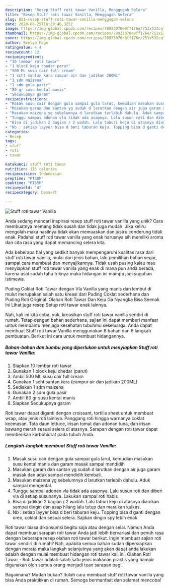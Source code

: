 ```yaml
---
description: "Resep Stuff roti tawar Vanilla, Menggugah Selera"
title: "Resep Stuff roti tawar Vanilla, Menggugah Selera"
slug: 851-resep-stuff-roti-tawar-vanilla-menggugah-selera
date: 2020-08-25T16:29:46.325Z
image: https://img-global.cpcdn.com/recipes/78923070e8ff176e/751x532cq70/stuff-roti-tawar-vanilla-foto-resep-utama.jpg
thumbnail: https://img-global.cpcdn.com/recipes/78923070e8ff176e/751x532cq70/stuff-roti-tawar-vanilla-foto-resep-utama.jpg
cover: https://img-global.cpcdn.com/recipes/78923070e8ff176e/751x532cq70/stuff-roti-tawar-vanilla-foto-resep-utama.jpg
author: Evelyn Page
ratingvalue: 4.4
reviewcount: 12
recipeingredient:
- "10 lembar roti tawar"
- "1 block keju chedar parut"
- "500 ML susu cair full cream"
- "1 scht santan kara campur air dan jadikan 200ML"
- "1 sdm maizena"
- "2 sdm gula pasir"
- "80 gr susu kental manis"
- "Secukupnya garam"
recipeinstructions:
- "Masak susu cair dengan gula sampai gula larut, kemudian masukan susu kental manis dan garam masak sampai mendidih"
- "Masukan garam dan santan yg sudah d larutkan dengan air juga garam masak dan aduk sampai mendidih kembali."
- "Masukan maizena yg sebelumnya d larutkan terlebih dahulu. Aduk sampai mengental."
- "Tunggu sampai adonan vla tidak ada asapnya. Lalu susun roti dan diberi vla di setiap susunanya. Lakukan sampai roti habis."
- "Bisa di jadikan 2 bagian / 2 wadah. Lalu taburi keju di atasnya diamkan sampai dingin dan asap hilang lalu tutup dan masukan kulkas."
- "Nb : setiap layyer bisa d beri taburan keju. Topping bisa d ganti dengan oreo, coklat dan sesuai selera. Sajikan dingin spy lebih enak"
categories:
- Resep
tags:
- stuff
- roti
- tawar

katakunci: stuff roti tawar 
nutrition: 115 calories
recipecuisine: Indonesian
preptime: "PT38M"
cooktime: "PT55M"
recipeyield: "4"
recipecategory: Dessert

---
```



![Stuff roti tawar Vanilla](https://img-global.cpcdn.com/recipes/78923070e8ff176e/751x532cq70/stuff-roti-tawar-vanilla-foto-resep-utama.jpg)

Anda sedang mencari inspirasi resep stuff roti tawar vanilla yang unik? Cara membuatnya memang tidak susah dan tidak juga mudah. Jika keliru mengolah maka hasilnya tidak akan memuaskan dan justru cenderung tidak enak. Padahal stuff roti tawar vanilla yang enak harusnya sih memiliki aroma dan cita rasa yang dapat memancing selera kita.

Ada beberapa hal yang sedikit banyak mempengaruhi kualitas rasa dari stuff roti tawar vanilla, mulai dari jenis bahan, lalu pemilihan bahan segar, sampai cara membuat dan menyajikannya. Tidak usah pusing kalau mau menyiapkan stuff roti tawar vanilla yang enak di mana pun anda berada, karena asal sudah tahu triknya maka hidangan ini mampu jadi suguhan istimewa.

Puding Coklat Roti Tawar dengan Vla Vanilla yang manis dan lembut di mulut merupakan salah satu kreasi dari Puding Coklat sederhana dan Puding Roti Original. Olahan Roti Tawar Dan Keju Ga Nyangka Bisa Seenak Ini Lihat juga resep Setup roti tawar enak lainnya.


Nah, kali ini kita coba, yuk, kreasikan stuff roti tawar vanilla sendiri di rumah. Tetap dengan bahan sederhana, sajian ini dapat memberi manfaat untuk membantu menjaga kesehatan tubuhmu sekeluarga. Anda dapat membuat Stuff roti tawar Vanilla menggunakan 8 bahan dan 6 langkah pembuatan. Berikut ini cara untuk membuat hidangannya.

<!--inarticleads1-->

##### Bahan-bahan dan bumbu yang diperlukan untuk menyiapkan Stuff roti tawar Vanilla:

1. Siapkan 10 lembar roti tawar
1. Gunakan 1 block keju chedar (parut)
1. Ambil 500 ML susu cair full cream
1. Gunakan 1 scht santan kara (campur air dan jadikan 200ML)
1. Sediakan 1 sdm maizena
1. Gunakan 2 sdm gula pasir
1. Ambil 80 gr susu kental manis
1. Siapkan Secukupnya garam


Roti tawar dapat diganti dengan croissant, tortilla sheet untuk membuat wrap, atau jenis roti lainnya. Panggang roti hingga warnanya coklat keemasan. Tata daun lettuce, irisan tomat dan adonan tuna, dan irisan bawang merah sesuai selera di atasnya. Sarapan dengan roti tawar dapat memberikan karbohidrat pada tubuh Anda. 

<!--inarticleads2-->

##### Langkah-langkah membuat Stuff roti tawar Vanilla:

1. Masak susu cair dengan gula sampai gula larut, kemudian masukan susu kental manis dan garam masak sampai mendidih
1. Masukan garam dan santan yg sudah d larutkan dengan air juga garam masak dan aduk sampai mendidih kembali.
1. Masukan maizena yg sebelumnya d larutkan terlebih dahulu. Aduk sampai mengental.
1. Tunggu sampai adonan vla tidak ada asapnya. Lalu susun roti dan diberi vla di setiap susunanya. Lakukan sampai roti habis.
1. Bisa di jadikan 2 bagian / 2 wadah. Lalu taburi keju di atasnya diamkan sampai dingin dan asap hilang lalu tutup dan masukan kulkas.
1. Nb : setiap layyer bisa d beri taburan keju. Topping bisa d ganti dengan oreo, coklat dan sesuai selera. Sajikan dingin spy lebih enak


Roti tawar biasa dikonsumsi begitu saja atau dengan selai. Namun Anda dapat membuat sarapan roti tawar Anda jadi lebih bervariasi dan penuh rasa dengan beberapa resep olahan roti tawar berikut. Ingin membuat sajian roti tawar sendiri di rumah? Nah, apabila semua bahan sudah dipersiapkan dengan merata maka langkah selanjutnya yang akan dapat anda lakukan adalah dengan mulai membuat hidangan roti tawar kali ini. Olahan Roti Tawar - Roti tawar adalah salah satu jenis makanan praktis yang hampir digunakan oleh semua orang menjadi tean sarapan pagi. 

Bagaimana? Mudah bukan? Itulah cara membuat stuff roti tawar vanilla yang bisa Anda praktikkan di rumah. Semoga bermanfaat dan selamat mencoba!
